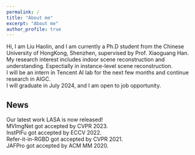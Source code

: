```yaml
---
permalink: /
title: "About me"
excerpt: "About me"
author_profile: true
---
```


Hi, I am Liu Haolin, and I am currently a Ph.D student from the Chinese University of HongKong, Shenzhen, 
supervised by Prof. Xiaoguang Han. <br>
My research interest includes indoor scene reconstruction and understanding. Espectially in instance-level
scene reconstruction. <br>
I will be an intern in Tencent AI lab for the next few months and continue research in AIGC. <br>
I will graduate in July 2024, and I am open to job opportunity.

## News
Our latest work LASA is now released! <br>
MVImgNet got accepted by CVPR 2023. <br>
InstPIFu got accepted by ECCV 2022. <br>
Refer-it-in-RGBD got accepted by CVPR 2021. <br>
JAFPro got accepted by ACM MM 2020. <br>

